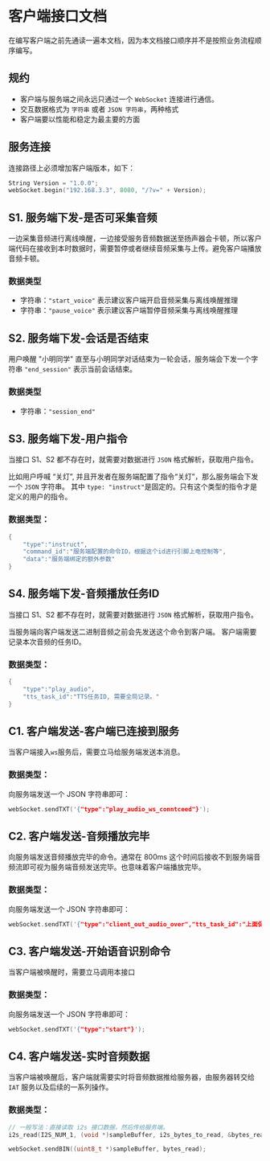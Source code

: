 
# 客户端接口文档

在编写客户端之前先通读一遍本文档，因为本文档接口顺序并不是按照业务流程顺序编写。

## 规约
- 客户端与服务端之间永远只通过一个 `WebSocket` 连接进行通信。
- 交互数据格式为 `字符串` 或者 `JSON 字符串`，两种格式
- 客户端要以性能和稳定为最主要的方面 

## 服务连接
连接路径上必须增加客户端版本，如下：
``` c++
String Version = "1.0.0";
webSocket.begin("192.168.3.3", 8080, "/?v=" + Version);
```

## S1. 服务端下发-是否可采集音频
一边采集音频进行离线唤醒，一边接受服务音频数据送至扬声器会卡顿，所以客户端代码在接收到本时数据时，需要暂停或者继续音频采集与上传。避免客户端播放音频卡顿。

### 数据类型

- 字符串：`"start_voice"` 表示建议客户端开启音频采集与离线唤醒推理
- 字符串：`"pause_voice"` 表示建议客户端暂停音频采集与离线唤醒推理

## S2. 服务端下发-会话是否结束
用户唤醒 "小明同学" 直至与小明同学对话结束为一轮会话，服务端会下发一个字符串 `"end_session"` 表示当前会话结束。

### 数据类型

- 字符串：`"session_end"` 

## S3. 服务端下发-用户指令
当接口 S1、S2 都不存在时，就需要对数据进行 `JSON` 格式解析，获取用户指令。

比如用户呼喊 “关灯”, 并且开发者在服务端配置了指令“关灯”，那么服务端会下发一个 `JSON` 字符串。
其中 `type: "instruct"`是固定的。只有这个类型的指令才是定义的用户的指令。
### 数据类型：
``` c++
{
    "type":"instruct", 
    "command_id":"服务端配置的命令ID，根据这个id进行引脚上电控制等",
    "data":"服务端绑定的额外参数"
}
```


## S4. 服务端下发-音频播放任务ID
当接口 S1、S2 都不存在时，就需要对数据进行 `JSON` 格式解析，获取用户指令。

当服务端向客户端发送二进制音频之前会先发送这个命令到客户端。
客户端需要记录本次音频的任务ID。
### 数据类型：
``` c++
{
    "type":"play_audio", 
    "tts_task_id":"TTS任务ID, 需要全局记录。"
}
```

## C1. 客户端发送-客户端已连接到服务

当客户端接入`ws`服务后，需要立马给服务端发送本消息。

### 数据类型：
向服务端发送一个 JSON 字符串即可：
``` c++
webSocket.sendTXT('{"type":"play_audio_ws_conntceed"}');
```

## C2. 客户端发送-音频播放完毕
向服务端发送音频播放完毕的命令。通常在 800ms 这个时间后接收不到服务端音频流即可视为服务端音频发送完毕。也意味着客户端播放完毕。

### 数据类型： 
向服务端发送一个 JSON 字符串即可：
``` c++
webSocket.sendTXT('{"type":"client_out_audio_over","tts_task_id":"上面保存的TTS任务ID"}');
```

## C3. 客户端发送-开始语音识别命令
当客户端被唤醒时，需要立马调用本接口

### 数据类型：
向服务端发送一个 JSON 字符串即可：
``` c++
webSocket.sendTXT('{"type":"start"}');
```

## C4. 客户端发送-实时音频数据
当客户端被唤醒后，客户端就需要实时将音频数据推给服务器，由服务器转交给 `IAT` 服务以及后续的一系列操作。

### 数据类型：
``` c++
// 一般写法：直接读取 i2s 接口数据，然后传给服务端。
i2s_read(I2S_NUM_1, (void *)sampleBuffer, i2s_bytes_to_read, &bytes_read, portMAX_DELAY);

webSocket.sendBIN((uint8_t *)sampleBuffer, bytes_read);
```
